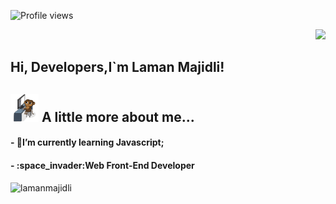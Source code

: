 ![Profile views](https://gpvc.arturio.dev/LamanMajidli)
<div align = "right">
<img height="280px"object-fit="cover" src="https://media.giphy.com/media/R03zWv5p1oNSQd91EP/giphy.gif" />   
 </div>

<div align = "left">
<h2> Hi, Developers,I`m Laman Majidli!</h2>
<h2> <img src="https://github.com/keshavsingh4522/keshavsingh4522/blob/master/Assets/Monkey_Kid_Coding.gif" width="45px">  A little more about me...  </h2>

 <h4> 
- 🌱I’m currently learning Javascript;<h4>
 <h4>   - 	:space_invader:Web Front-End Developer  </h4>
 </div
 <p align="center"> <img src="https://github-readme-stats.vercel.app/api?username=LamanMajidli&show_icons=true&theme=gotham" alt="lamanmajidli" />
  
